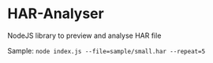 # HAR-Analyser
NodeJS library to preview and analyse HAR file 

Sample:
`
node index.js --file=sample/small.har --repeat=5
`
